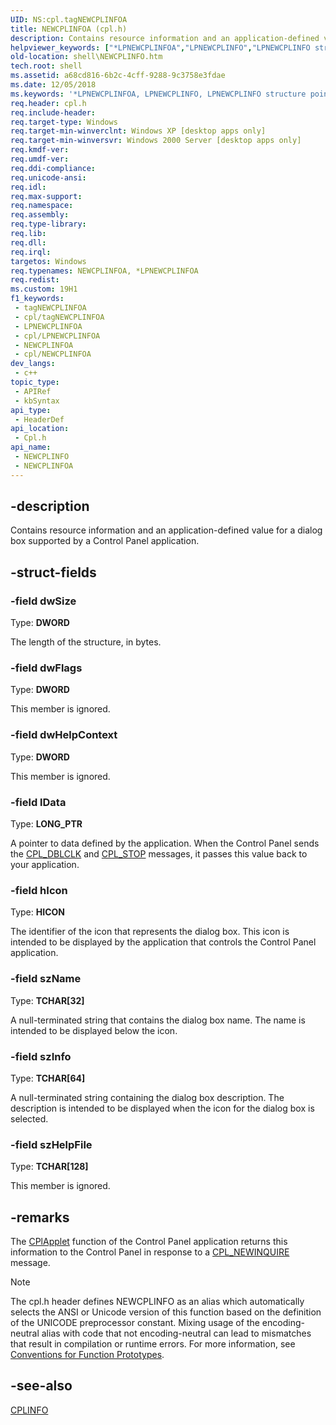 ```yaml
---
UID: NS:cpl.tagNEWCPLINFOA
title: NEWCPLINFOA (cpl.h)
description: Contains resource information and an application-defined value for a dialog box supported by a Control Panel application.
helpviewer_keywords: ["*LPNEWCPLINFOA","LPNEWCPLINFO","LPNEWCPLINFO structure pointer [Windows Shell]","NEWCPLINFO","NEWCPLINFO structure [Windows Shell]","NEWCPLINFOA","_win32_NEWCPLINFO","cpl/LPNEWCPLINFO","cpl/NEWCPLINFO","shell.NEWCPLINFO"]
old-location: shell\NEWCPLINFO.htm
tech.root: shell
ms.assetid: a68cd816-6b2c-4cff-9288-9c3758e3fdae
ms.date: 12/05/2018
ms.keywords: '*LPNEWCPLINFOA, LPNEWCPLINFO, LPNEWCPLINFO structure pointer [Windows Shell], NEWCPLINFO, NEWCPLINFO structure [Windows Shell], NEWCPLINFOA, _win32_NEWCPLINFO, cpl/LPNEWCPLINFO, cpl/NEWCPLINFO, shell.NEWCPLINFO'
req.header: cpl.h
req.include-header: 
req.target-type: Windows
req.target-min-winverclnt: Windows XP [desktop apps only]
req.target-min-winversvr: Windows 2000 Server [desktop apps only]
req.kmdf-ver: 
req.umdf-ver: 
req.ddi-compliance: 
req.unicode-ansi: 
req.idl: 
req.max-support: 
req.namespace: 
req.assembly: 
req.type-library: 
req.lib: 
req.dll: 
req.irql: 
targetos: Windows
req.typenames: NEWCPLINFOA, *LPNEWCPLINFOA
req.redist: 
ms.custom: 19H1
f1_keywords:
 - tagNEWCPLINFOA
 - cpl/tagNEWCPLINFOA
 - LPNEWCPLINFOA
 - cpl/LPNEWCPLINFOA
 - NEWCPLINFOA
 - cpl/NEWCPLINFOA
dev_langs:
 - c++
topic_type:
 - APIRef
 - kbSyntax
api_type:
 - HeaderDef
api_location:
 - Cpl.h
api_name:
 - NEWCPLINFO
 - NEWCPLINFOA
---
```


## -description

Contains resource information and an application-defined value for a dialog box supported by a Control Panel application.

## -struct-fields

### -field dwSize

Type: <b>DWORD</b>

The length of the structure, in bytes.

### -field dwFlags

Type: <b>DWORD</b>

This member is ignored.

### -field dwHelpContext

Type: <b>DWORD</b>

This member is ignored.

### -field lData

Type: <b>LONG_PTR</b>

A pointer to data defined by the application. When the Control Panel sends the <a href="https://docs.microsoft.com/windows/desktop/shell/fa-associationarray">CPL_DBLCLK</a> and <a href="https://docs.microsoft.com/windows/desktop/shell/library-functions-bumper">CPL_STOP</a> messages, it passes this value back to your application.

### -field hIcon

Type: <b>HICON</b>

The identifier of the icon that represents the dialog box. This icon is intended to be displayed by the application that controls the Control Panel application.

### -field szName

Type: <b>TCHAR[32]</b>

A null-terminated string that contains the dialog box name. The name is intended to be displayed below the icon.

### -field szInfo

Type: <b>TCHAR[64]</b>

A null-terminated string containing the dialog box description. The description is intended to be displayed when the icon for the dialog box is selected.

### -field szHelpFile

Type: <b>TCHAR[128]</b>

This member is ignored.

## -remarks

The <a href="https://docs.microsoft.com/windows/desktop/api/cpl/nc-cpl-applet_proc">CPlApplet</a> function of the Control Panel application returns this information to the Control Panel in response to a <a href="https://docs.microsoft.com/windows/desktop/shell/glossary">CPL_NEWINQUIRE</a> message.

> [!NOTE]
> The cpl.h header defines NEWCPLINFO as an alias which automatically selects the ANSI or Unicode version of this function based on the definition of the UNICODE preprocessor constant. Mixing usage of the encoding-neutral alias with code that not encoding-neutral can lead to mismatches that result in compilation or runtime errors. For more information, see [Conventions for Function Prototypes](/windows/win32/intl/conventions-for-function-prototypes).

## -see-also

<a href="https://docs.microsoft.com/windows/desktop/api/cpl/ns-cpl-cplinfo">CPLINFO</a>


